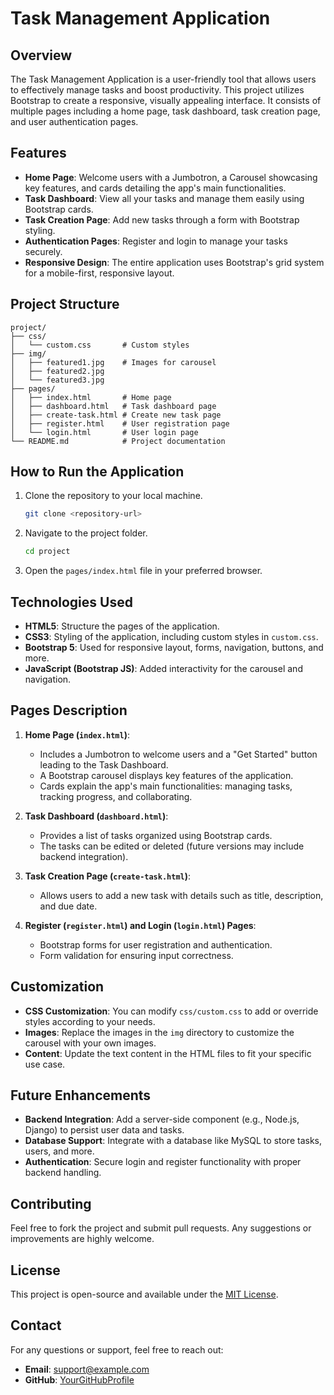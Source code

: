 # Task Management Application

## Overview
The Task Management Application is a user-friendly tool that allows users to effectively manage tasks and boost productivity. This project utilizes Bootstrap to create a responsive, visually appealing interface. It consists of multiple pages including a home page, task dashboard, task creation page, and user authentication pages.

## Features
- **Home Page**: Welcome users with a Jumbotron, a Carousel showcasing key features, and cards detailing the app's main functionalities.
- **Task Dashboard**: View all your tasks and manage them easily using Bootstrap cards.
- **Task Creation Page**: Add new tasks through a form with Bootstrap styling.
- **Authentication Pages**: Register and login to manage your tasks securely.
- **Responsive Design**: The entire application uses Bootstrap's grid system for a mobile-first, responsive layout.

## Project Structure
```
project/
├── css/
│   └── custom.css       # Custom styles
├── img/
│   ├── featured1.jpg    # Images for carousel
│   ├── featured2.jpg
│   └── featured3.jpg
├── pages/
│   ├── index.html       # Home page
│   ├── dashboard.html   # Task dashboard page
│   ├── create-task.html # Create new task page
│   ├── register.html    # User registration page
│   └── login.html       # User login page
└── README.md            # Project documentation
```

## How to Run the Application
1. Clone the repository to your local machine.
   ```sh
   git clone <repository-url>
   ```
2. Navigate to the project folder.
   ```sh
   cd project
   ```
3. Open the `pages/index.html` file in your preferred browser.

## Technologies Used
- **HTML5**: Structure the pages of the application.
- **CSS3**: Styling of the application, including custom styles in `custom.css`.
- **Bootstrap 5**: Used for responsive layout, forms, navigation, buttons, and more.
- **JavaScript (Bootstrap JS)**: Added interactivity for the carousel and navigation.

## Pages Description
1. **Home Page (`index.html`)**:
   - Includes a Jumbotron to welcome users and a "Get Started" button leading to the Task Dashboard.
   - A Bootstrap carousel displays key features of the application.
   - Cards explain the app's main functionalities: managing tasks, tracking progress, and collaborating.

2. **Task Dashboard (`dashboard.html`)**:
   - Provides a list of tasks organized using Bootstrap cards.
   - The tasks can be edited or deleted (future versions may include backend integration).

3. **Task Creation Page (`create-task.html`)**:
   - Allows users to add a new task with details such as title, description, and due date.

4. **Register (`register.html`) and Login (`login.html`) Pages**:
   - Bootstrap forms for user registration and authentication.
   - Form validation for ensuring input correctness.

## Customization
- **CSS Customization**: You can modify `css/custom.css` to add or override styles according to your needs.
- **Images**: Replace the images in the `img` directory to customize the carousel with your own images.
- **Content**: Update the text content in the HTML files to fit your specific use case.

## Future Enhancements
- **Backend Integration**: Add a server-side component (e.g., Node.js, Django) to persist user data and tasks.
- **Database Support**: Integrate with a database like MySQL to store tasks, users, and more.
- **Authentication**: Secure login and register functionality with proper backend handling.

## Contributing
Feel free to fork the project and submit pull requests. Any suggestions or improvements are highly welcome.

## License
This project is open-source and available under the [MIT License](LICENSE).

## Contact
For any questions or support, feel free to reach out:
- **Email**: support@example.com
- **GitHub**: [YourGitHubProfile](https://github.com/YourGitHubProfile)

